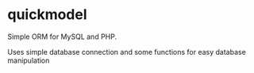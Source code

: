 # quickmodel
Simple ORM for MySQL and PHP.

Uses simple database connection and some functions for easy database manipulation
